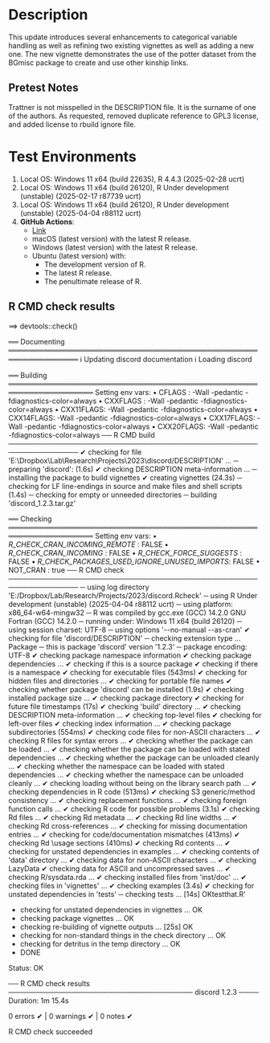 
# Description

This update introduces several enhancements to categorical variable handling as well as refining two existing vignettes as well as adding a new one. The new vignette demonstrates the use of the potter dataset from the BGmisc package to create and use other kinship links. 

## Pretest Notes
Trattner is not misspelled in the DESCRIPTION file. It is the surname of one of the authors.
As requested, removed duplicate reference to GPL3 license, and added license to rbuild ignore file.
 
# Test Environments

1. Local OS: Windows 11 x64 (build 22635), R 4.4.3 (2025-02-28 ucrt)
2. Local OS: Windows 11 x64 (build 26120), R Under development (unstable) (2025-02-17 r87739 ucrt)
3. Local OS: Windows 11 x64 (build 26120), R Under development (unstable) (2025-04-04 r88112 ucrt)
4. **GitHub Actions**:  
    - [Link](https://github.com/R-Computing-Lab/discord/actions/runs/14284114997)
    - macOS (latest version) with the latest R release.
    - Windows (latest version) with the latest R release.
    - Ubuntu (latest version) with:
        - The development version of R.
        - The latest R release.
        - The penultimate release of R.
        
## R CMD check results

==> devtools::check()

══ Documenting ════════════════════════════════════════════════════════════════
ℹ Updating discord documentation
ℹ Loading discord

══ Building ═══════════════════════════════════════════════════════════════════
Setting env vars:
• CFLAGS    : -Wall -pedantic -fdiagnostics-color=always
• CXXFLAGS  : -Wall -pedantic -fdiagnostics-color=always
• CXX11FLAGS: -Wall -pedantic -fdiagnostics-color=always
• CXX14FLAGS: -Wall -pedantic -fdiagnostics-color=always
• CXX17FLAGS: -Wall -pedantic -fdiagnostics-color=always
• CXX20FLAGS: -Wall -pedantic -fdiagnostics-color=always
── R CMD build ────────────────────────────────────────────────────────────────
✔  checking for file 'E:\Dropbox\Lab\Research\Projects\2023\discord/DESCRIPTION' ...
─  preparing 'discord': (1.6s)
✔  checking DESCRIPTION meta-information ...
─  installing the package to build vignettes
✔  creating vignettes (24.3s)
─  checking for LF line-endings in source and make files and shell scripts (1.4s)
─  checking for empty or unneeded directories
─  building 'discord_1.2.3.tar.gz'
   
══ Checking ═══════════════════════════════════════════════════════════════════
Setting env vars:
• _R_CHECK_CRAN_INCOMING_REMOTE_               : FALSE
• _R_CHECK_CRAN_INCOMING_                      : FALSE
• _R_CHECK_FORCE_SUGGESTS_                     : FALSE
• _R_CHECK_PACKAGES_USED_IGNORE_UNUSED_IMPORTS_: FALSE
• NOT_CRAN                                     : true
── R CMD check ────────────────────────────────────────────────────────────────
─  using log directory 'E:/Dropbox/Lab/Research/Projects/2023/discord.Rcheck'
─  using R Under development (unstable) (2025-04-04 r88112 ucrt)
─  using platform: x86_64-w64-mingw32
─  R was compiled by
       gcc.exe (GCC) 14.2.0
       GNU Fortran (GCC) 14.2.0
─  running under: Windows 11 x64 (build 26120)
─  using session charset: UTF-8
─  using options '--no-manual --as-cran'
✔  checking for file 'discord/DESCRIPTION'
─  checking extension type ... Package
─  this is package 'discord' version '1.2.3'
─  package encoding: UTF-8
✔  checking package namespace information
✔  checking package dependencies ...
✔  checking if this is a source package
✔  checking if there is a namespace
✔  checking for executable files (543ms)
✔  checking for hidden files and directories ...
✔  checking for portable file names
✔  checking whether package 'discord' can be installed (1.9s)
✔  checking installed package size ... 
✔  checking package directory
✔  checking for future file timestamps (17s)
✔  checking 'build' directory ...
✔  checking DESCRIPTION meta-information ... 
✔  checking top-level files
✔  checking for left-over files
✔  checking index information ...
✔  checking package subdirectories (554ms)
✔  checking code files for non-ASCII characters ...
✔  checking R files for syntax errors ...
✔  checking whether the package can be loaded ... 
✔  checking whether the package can be loaded with stated dependencies ...
✔  checking whether the package can be unloaded cleanly ... 
✔  checking whether the namespace can be loaded with stated dependencies ...
✔  checking whether the namespace can be unloaded cleanly ... 
✔  checking loading without being on the library search path ... 
✔  checking dependencies in R code (513ms)
✔  checking S3 generic/method consistency ... 
✔  checking replacement functions ...
✔  checking foreign function calls ... 
✔  checking R code for possible problems (3.1s)
✔  checking Rd files ... 
✔  checking Rd metadata ... 
✔  checking Rd line widths ... 
✔  checking Rd cross-references ... 
✔  checking for missing documentation entries ... 
✔  checking for code/documentation mismatches (413ms)
✔  checking Rd \usage sections (410ms)
✔  checking Rd contents ...
✔  checking for unstated dependencies in examples ...
✔  checking contents of 'data' directory ...
✔  checking data for non-ASCII characters ... 
✔  checking LazyData
✔  checking data for ASCII and uncompressed saves ...
✔  checking R/sysdata.rda ... 
✔  checking installed files from 'inst/doc' ... 
✔  checking files in 'vignettes' ... 
✔  checking examples (3.4s)
✔  checking for unstated dependencies in 'tests'
─  checking tests ...
    [14s] OKtestthat.R'
   * checking for unstated dependencies in vignettes ... OK
   * checking package vignettes ... OK
   * checking re-building of vignette outputs ... [25s] OK
   * checking for non-standard things in the check directory ... OK
   * checking for detritus in the temp directory ... OK
   * DONE
   
   Status: OK
   
── R CMD check results ───────────────────────────────────── discord 1.2.3 ────
Duration: 1m 15.4s

0 errors ✔ | 0 warnings ✔ | 0 notes ✔

R CMD check succeeded
